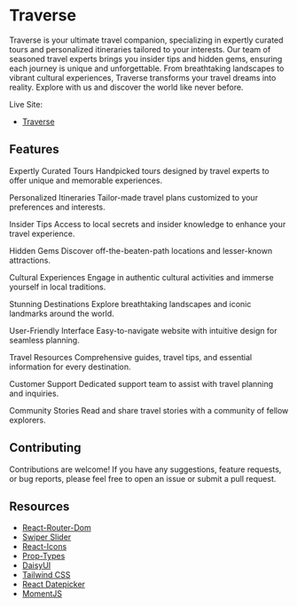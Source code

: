 # Traverse

Traverse is your ultimate travel companion, specializing in expertly curated tours and personalized itineraries tailored to your interests. Our team of seasoned travel experts brings you insider tips and hidden gems, ensuring each journey is unique and unforgettable. From breathtaking landscapes to vibrant cultural experiences, Traverse transforms your travel dreams into reality. Explore with us and discover the world like never before.

Live Site:
- <a href="https://traverse-decaf.web.app/" target="_blank" rel="nofollow">Traverse</a>

## Features

Expertly Curated Tours
Handpicked tours designed by travel experts to offer unique and memorable experiences.

Personalized Itineraries
Tailor-made travel plans customized to your preferences and interests.

Insider Tips
Access to local secrets and insider knowledge to enhance your travel experience.

Hidden Gems
Discover off-the-beaten-path locations and lesser-known attractions.

Cultural Experiences
Engage in authentic cultural activities and immerse yourself in local traditions.

Stunning Destinations
Explore breathtaking landscapes and iconic landmarks around the world.

User-Friendly Interface
Easy-to-navigate website with intuitive design for seamless planning.

Travel Resources
Comprehensive guides, travel tips, and essential information for every destination.

Customer Support
Dedicated support team to assist with travel planning and inquiries.

Community Stories
Read and share travel stories with a community of fellow explorers.

## Contributing

Contributions are welcome! If you have any suggestions, feature requests, or bug reports, please feel free to open an issue or submit a pull request.

## Resources 
- <a href="https://reactrouter.com/en/main" rel="nofollow">React-Router-Dom</a>
- <a href="https://swiperjs.com/get-started" rel="nofollow">Swiper Slider</a>
- <a href="https://react-icons.github.io/react-icons/" rel="nofollow">React-Icons</a>
- <a href="https://www.npmjs.com/package/prop-types" rel="nofollow">Prop-Types</a>
- <a href="https://daisyui.com/" rel="nofollow">DaisyUI</a>
- <a href="https://tailwindcss.com/docs/installation" rel="nofollow">Tailwind CSS</a>
- <a href="https://www.npmjs.com/package/react-datepicker" rel="nofollow">React Datepicker</a>
- <a href="https://www.npmjs.com/package/moment" rel="nofollow">MomentJS</a>
